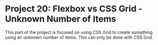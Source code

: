 <h1>Project 20: Flexbox vs CSS Grid - Unknown Number of Items</h1>
<p>This part of the project is focused on using CSS Grid to create something using an unknown number of items. This can only be done with CSS Grid.</p>